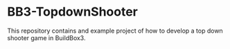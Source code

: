 # BB3-TopdownShooter
This repository contains and example project of how to develop a top down shooter game in BuildBox3.
